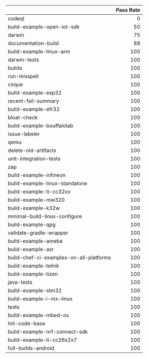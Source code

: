 |                                         |   Pass Rate |
|:----------------------------------------|------------:|
| codeql                                  |           0 |
| build-example-open-iot-sdk              |          50 |
| darwin                                  |          75 |
| documentation-build                     |          88 |
| build-example-linux-arm                 |         100 |
| darwin-tests                            |         100 |
| builds                                  |         100 |
| run-misspell                            |         100 |
| cirque                                  |         100 |
| build-example-esp32                     |         100 |
| recent-fail-summary                     |         100 |
| build-example-efr32                     |         100 |
| bloat-check                             |         100 |
| build-example-bouffalolab               |         100 |
| issue-labeler                           |         100 |
| qemu                                    |         100 |
| delete-old-artifacts                    |         100 |
| unit-integration-tests                  |         100 |
| zap                                     |         100 |
| build-example-infineon                  |         100 |
| build-example-linux-standalone          |         100 |
| build-example-ti-cc32xx                 |         100 |
| build-example-mw320                     |         100 |
| build-example-k32w                      |         100 |
| minimal-build-linux-configure           |         100 |
| build-example-qpg                       |         100 |
| validate-gradle-wrapper                 |         100 |
| build-example-ameba                     |         100 |
| build-example-asr                       |         100 |
| build-chef-ci-examples-on-all-platforms |         100 |
| build-example-telink                    |         100 |
| build-example-tizen                     |         100 |
| java-tests                              |         100 |
| build-example-stm32                     |         100 |
| build-example-i-mx-linux                |         100 |
| tests                                   |         100 |
| build-example-mbed-os                   |         100 |
| lint-code-base                          |         100 |
| build-example-nrf-connect-sdk           |         100 |
| build-example-ti-cc26x2x7               |         100 |
| full-builds-android                     |         100 |